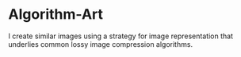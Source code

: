 # Algorithm-Art
I create similar images using a strategy for image representation that underlies common lossy image compression algorithms.
